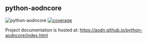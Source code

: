 ## python-aodncore

![python-aodncore](https://github.com/aodn/python-aodncore/workflows/python-aodncore/badge.svg)
[![coverage](https://codecov.io/gh/aodn/python-aodncore/branch/master/graph/badge.svg)](https://codecov.io/gh/aodn/python-aodncore)

Project documentation is hosted at: https://aodn.github.io/python-aodncore/index.html
